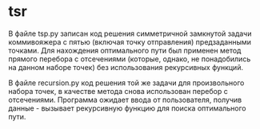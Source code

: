 # tsr
В файле tsp.py записан код решения симметричной замкнутой задачи коммивояжера с пятью (включая точку отправления) предзаданными точками. Для нахождения оптимального пути был применен метод прямого перебора с отсечениями (которые, однако, не понадобились на данном наборе точек) без использования рекурсивных функций.

В файле recursion.py код решения той же задачи для произвольного набора точек, в качестве метода снова использован перебор с отсечениями. Программа ожидает ввода от пользователя, получив данные - вызывает рекурсивную функцию для поиска оптимального пути.